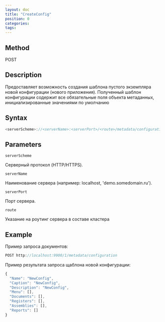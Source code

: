 ```yaml
---
layout: doc
title: "CreateConfig"
position: 0
categories: 
tags:
---
```


## Method

POST

## Description
Предоставляет возможность создания шаблона пустого экземпляра новой конфигурации (нового приложения).
Полученный шаблон конфигурации содержит все обязательные поля объекта метаданных, инициализированные
значениями по умолчанию

## Syntax
```js
<serverScheme>://<serverName>:<serverPort>/<route>/metadata/configuration/
```

## Parameters

`serverScheme`

Серверный протокол (HTTP/HTTPS).

`serverName`

Наименование сервера (например: localhost, 'demo.somedomain.ru').

`serverPort`

Порт сервера.

`route` 

Указание на роутинг сервера в составе кластера

## Example

Пример запроса документов:

```csharp
POST http://localhost:9900/1/metadata/configuration 
```

Пример результата запроса щаблона новой конфигурации:

```js
{
  "Name": "NewConfig",
  "Caption": "NewConfig",
  "Description": "NewConfig",
  "Menu": [],
  "Documents": [],
  "Registers": [],
  "Assemblies": [],
  "Reports": []
}
```
